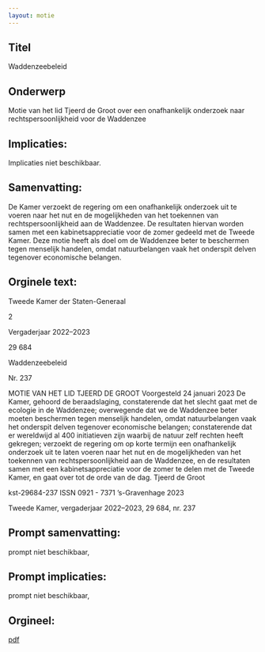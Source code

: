 ```yaml
---
layout: motie
---
```

## Titel
Waddenzeebeleid
## Onderwerp
Motie van het lid Tjeerd de Groot over een onafhankelijk onderzoek naar rechtspersoonlijkheid voor de Waddenzee 
## Implicaties:
Implicaties niet beschikbaar.
## Samenvatting:

De Kamer verzoekt de regering om een onafhankelijk onderzoek uit te voeren naar het nut en de mogelijkheden van het toekennen van rechtspersoonlijkheid aan de Waddenzee. De resultaten hiervan worden samen met een kabinetsappreciatie voor de zomer gedeeld met de Tweede Kamer. Deze motie heeft als doel om de Waddenzee beter te beschermen tegen menselijk handelen, omdat natuurbelangen vaak het onderspit delven tegenover economische belangen.
## Orginele text:


Tweede Kamer der Staten-Generaal

2

Vergaderjaar 2022–2023

29 684

Waddenzeebeleid

Nr. 237

MOTIE VAN HET LID TJEERD DE GROOT
Voorgesteld 24 januari 2023
De Kamer,
gehoord de beraadslaging,
constaterende dat het slecht gaat met de ecologie in de Waddenzee;
overwegende dat we de Waddenzee beter moeten beschermen tegen
menselijk handelen, omdat natuurbelangen vaak het onderspit delven
tegenover economische belangen;
constaterende dat er wereldwijd al 400 initiatieven zijn waarbij de natuur
zelf rechten heeft gekregen;
verzoekt de regering om op korte termijn een onafhankelijk onderzoek uit
te laten voeren naar het nut en de mogelijkheden van het toekennen van
rechtspersoonlijkheid aan de Waddenzee, en de resultaten samen met een
kabinetsappreciatie voor de zomer te delen met de Tweede Kamer,
en gaat over tot de orde van de dag.
Tjeerd de Groot

kst-29684-237
ISSN 0921 - 7371
’s-Gravenhage 2023

Tweede Kamer, vergaderjaar 2022–2023, 29 684, nr. 237


## Prompt samenvatting:
prompt niet beschikbaar,

## Prompt implicaties:
prompt niet beschikbaar,
## Orgineel:
[pdf](https://gegevensmagazijn.tweedekamer.nl/OData/v4/2.0/Document(bd9e0fcc-9901-4019-9d6e-320a76ba336d)/resource)
